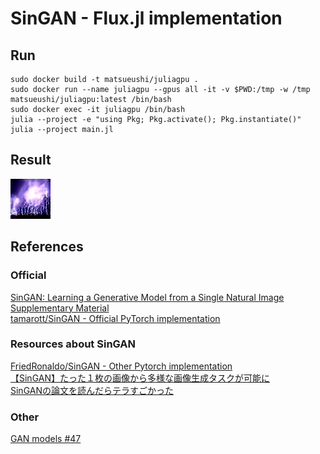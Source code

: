 SinGAN - Flux.jl implementation
===============================

## Run
```shell
sudo docker build -t matsueushi/juliagpu . 
sudo docker run --name juliagpu --gpus all -it -v $PWD:/tmp -w /tmp matsueushi/juliagpu:latest /bin/bash
sudo docker exec -it juliagpu /bin/bash
julia --project -e "using Pkg; Pkg.activate(); Pkg.instantiate()"
julia --project main.jl
```

## Result
![lightning](https://raw.githubusercontent.com/matsueushi/SinGAN/media/media/fluxjl-singan_lightning.gif?token=AG4BM7GORRMEHZ3GMM6ULR26DFDFC)

## References
### Official
[SinGAN: Learning a Generative Model from a Single Natural Image](https://arxiv.org/abs/1905.01164)  
[Supplementary Material](https://tomer.net.technion.ac.il/files/2019/09/SingleImageGan_SM.pdf)  
[tamarott/SinGAN - Official PyTorch implementation](https://github.com/tamarott/SinGAN)

### Resources about SinGAN
[FriedRonaldo/SinGAN - Other Pytorch implementation](https://github.com/FriedRonaldo/SinGAN)  
[【SinGAN】たった１枚の画像から多様な画像生成タスクが可能に](https://qiita.com/kuto/items/ff2a30ca939ffdcd3cc1)  
[SinGANの論文を読んだらテラすごかった](https://qiita.com/yoyoyo_/items/81f0b4ca899152ac8806)  

### Other
[GAN models #47](https://github.com/FluxML/model-zoo/pull/47)  